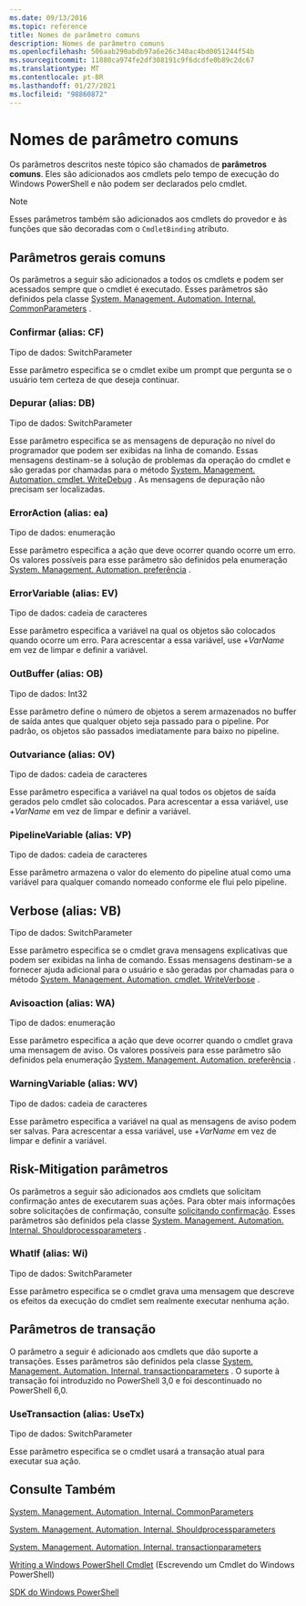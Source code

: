 ```yaml
---
ms.date: 09/13/2016
ms.topic: reference
title: Nomes de parâmetro comuns
description: Nomes de parâmetro comuns
ms.openlocfilehash: 506aab290abdb97a6e26c340ac4bd0051244f54b
ms.sourcegitcommit: 11880ca974fe2df308191c9f6dcdfe0b89c2dc67
ms.translationtype: MT
ms.contentlocale: pt-BR
ms.lasthandoff: 01/27/2021
ms.locfileid: "98860872"
---
```

# <a name="common-parameter-names"></a>Nomes de parâmetro comuns

Os parâmetros descritos neste tópico são chamados de **parâmetros comuns**. Eles são adicionados aos cmdlets pelo tempo de execução do Windows PowerShell e não podem ser declarados pelo cmdlet.

> [!NOTE]
> Esses parâmetros também são adicionados aos cmdlets do provedor e às funções que são decoradas com o `CmdletBinding` atributo.

## <a name="general-common-parameters"></a>Parâmetros gerais comuns

Os parâmetros a seguir são adicionados a todos os cmdlets e podem ser acessados sempre que o cmdlet é executado.
Esses parâmetros são definidos pela classe [System. Management. Automation. Internal. CommonParameters](/dotnet/api/System.Management.Automation.Internal.CommonParameters) .

### <a name="confirm-alias-cf"></a>Confirmar (alias: CF)

Tipo de dados: SwitchParameter

Esse parâmetro especifica se o cmdlet exibe um prompt que pergunta se o usuário tem certeza de que deseja continuar.

### <a name="debug-alias-db"></a>Depurar (alias: DB)

Tipo de dados: SwitchParameter

Esse parâmetro especifica se as mensagens de depuração no nível do programador que podem ser exibidas na linha de comando. Essas mensagens destinam-se à solução de problemas da operação do cmdlet e são geradas por chamadas para o método [System. Management. Automation. cmdlet. WriteDebug](/dotnet/api/System.Management.Automation.Cmdlet.WriteDebug) . As mensagens de depuração não precisam ser localizadas.

### <a name="erroraction-alias-ea"></a>ErrorAction (alias: ea)

Tipo de dados: enumeração

Esse parâmetro especifica a ação que deve ocorrer quando ocorre um erro. Os valores possíveis para esse parâmetro são definidos pela enumeração [System. Management. Automation. preferência](/dotnet/api/System.Management.Automation.ActionPreference) .

### <a name="errorvariable-alias-ev"></a>ErrorVariable (alias: EV)

Tipo de dados: cadeia de caracteres

Esse parâmetro especifica a variável na qual os objetos são colocados quando ocorre um erro. Para acrescentar a essa variável, use +_VarName_ em vez de limpar e definir a variável.

### <a name="outbuffer-alias-ob"></a>OutBuffer (alias: OB)

Tipo de dados: Int32

Esse parâmetro define o número de objetos a serem armazenados no buffer de saída antes que qualquer objeto seja passado para o pipeline. Por padrão, os objetos são passados imediatamente para baixo no pipeline.

### <a name="outvariable-alias-ov"></a>Outvariance (alias: OV)

Tipo de dados: cadeia de caracteres

Esse parâmetro especifica a variável na qual todos os objetos de saída gerados pelo cmdlet são colocados.
Para acrescentar a essa variável, use +_VarName_ em vez de limpar e definir a variável.

### <a name="pipelinevariable-alias-pv"></a>PipelineVariable (alias: VP)

Tipo de dados: cadeia de caracteres

Esse parâmetro armazena o valor do elemento do pipeline atual como uma variável para qualquer comando nomeado conforme ele flui pelo pipeline.

## <a name="verbose-alias-vb"></a>Verbose (alias: VB)

Tipo de dados: SwitchParameter

Esse parâmetro especifica se o cmdlet grava mensagens explicativas que podem ser exibidas na linha de comando. Essas mensagens destinam-se a fornecer ajuda adicional para o usuário e são geradas por chamadas para o método [System. Management. Automation. cmdlet. WriteVerbose](/dotnet/api/System.Management.Automation.Cmdlet.WriteVerbose) .

### <a name="warningaction-alias-wa"></a>Avisoaction (alias: WA)

Tipo de dados: enumeração

Esse parâmetro especifica a ação que deve ocorrer quando o cmdlet grava uma mensagem de aviso. Os valores possíveis para esse parâmetro são definidos pela enumeração [System. Management. Automation. preferência](/dotnet/api/System.Management.Automation.ActionPreference) .

### <a name="warningvariable-alias-wv"></a>WarningVariable (alias: WV)

Tipo de dados: cadeia de caracteres

Esse parâmetro especifica a variável na qual as mensagens de aviso podem ser salvas. Para acrescentar a essa variável, use +_VarName_ em vez de limpar e definir a variável.

## <a name="risk-mitigation-parameters"></a>Risk-Mitigation parâmetros

Os parâmetros a seguir são adicionados aos cmdlets que solicitam confirmação antes de executarem suas ações. Para obter mais informações sobre solicitações de confirmação, consulte [solicitando confirmação](./requesting-confirmation-from-cmdlets.md).
Esses parâmetros são definidos pela classe [System. Management. Automation. Internal. Shouldprocessparameters](/dotnet/api/System.Management.Automation.Internal.ShouldProcessParameters) .

### <a name="whatif-alias-wi"></a>WhatIf (alias: Wi)

Tipo de dados: SwitchParameter

Esse parâmetro especifica se o cmdlet grava uma mensagem que descreve os efeitos da execução do cmdlet sem realmente executar nenhuma ação.

## <a name="transaction-parameters"></a>Parâmetros de transação

O parâmetro a seguir é adicionado aos cmdlets que dão suporte a transações. Esses parâmetros são definidos pela classe [System. Management. Automation. Internal. transactionparameters](/dotnet/api/System.Management.Automation.Internal.TransactionParameters) . O suporte à transação foi introduzido no PowerShell 3,0 e foi descontinuado no PowerShell 6,0.

### <a name="usetransaction-alias-usetx"></a>UseTransaction (alias: UseTx)

Tipo de dados: SwitchParameter

Esse parâmetro especifica se o cmdlet usará a transação atual para executar sua ação.

## <a name="see-also"></a>Consulte Também

[System. Management. Automation. Internal. CommonParameters](/dotnet/api/System.Management.Automation.Internal.CommonParameters)

[System. Management. Automation. Internal. Shouldprocessparameters](/dotnet/api/System.Management.Automation.Internal.ShouldProcessParameters)

[System. Management. Automation. Internal. transactionparameters](/dotnet/api/System.Management.Automation.Internal.TransactionParameters)

[Writing a Windows PowerShell Cmdlet](./writing-a-windows-powershell-cmdlet.md) (Escrevendo um Cmdlet do Windows PowerShell)

[SDK do Windows PowerShell](../windows-powershell-reference.md)

